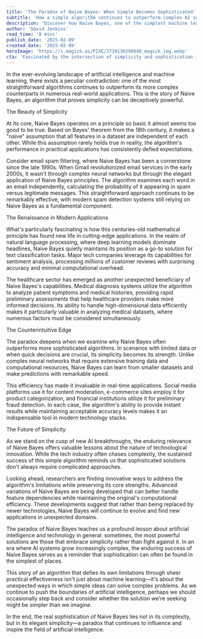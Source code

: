 ```yaml
---
title: 'The Paradox of Naive Bayes: When Simple Becomes Sophisticated'
subtitle: 'How a simple algorithm continues to outperform complex AI solutions'
description: 'Discover how Naive Bayes, one of the simplest machine learning algorithms, continues to outperform complex AI solutions in real-world applications. From email spam filtering to healthcare diagnostics, this paradoxical algorithm proves that sophistication often lies in simplicity.'
author: 'David Jenkins'
read_time: '8 mins'
publish_date: '2025-02-09'
created_date: '2025-02-09'
heroImage: 'https://i.magick.ai/PIXE/1739130298848_magick_img.webp'
cta: 'Fascinated by the intersection of simplicity and sophistication in AI? Follow us on LinkedIn for more insights into the transformative world of machine learning and artificial intelligence.'
---
```


In the ever-evolving landscape of artificial intelligence and machine learning, there exists a peculiar contradiction: one of the most straightforward algorithms continues to outperform its more complex counterparts in numerous real-world applications. This is the story of Naive Bayes, an algorithm that proves simplicity can be deceptively powerful.

The Beauty of Simplicity

At its core, Naive Bayes operates on a principle so basic it almost seems too good to be true. Based on Bayes' theorem from the 18th century, it makes a "naive" assumption that all features in a dataset are independent of each other. While this assumption rarely holds true in reality, the algorithm's performance in practical applications has consistently defied expectations.

Consider email spam filtering, where Naive Bayes has been a cornerstone since the late 1990s. When Gmail revolutionized email services in the early 2000s, it wasn't through complex neural networks but through the elegant application of Naive Bayes principles. The algorithm examines each word in an email independently, calculating the probability of it appearing in spam versus legitimate messages. This straightforward approach continues to be remarkably effective, with modern spam detection systems still relying on Naive Bayes as a fundamental component.

The Renaissance in Modern Applications

What's particularly fascinating is how this centuries-old mathematical principle has found new life in cutting-edge applications. In the realm of natural language processing, where deep learning models dominate headlines, Naive Bayes quietly maintains its position as a go-to solution for text classification tasks. Major tech companies leverage its capabilities for sentiment analysis, processing millions of customer reviews with surprising accuracy and minimal computational overhead.

The healthcare sector has emerged as another unexpected beneficiary of Naive Bayes's capabilities. Medical diagnosis systems utilize the algorithm to analyze patient symptoms and medical histories, providing rapid preliminary assessments that help healthcare providers make more informed decisions. Its ability to handle high-dimensional data efficiently makes it particularly valuable in analyzing medical datasets, where numerous factors must be considered simultaneously.

The Counterintuitive Edge

The paradox deepens when we examine why Naive Bayes often outperforms more sophisticated algorithms. In scenarios with limited data or when quick decisions are crucial, its simplicity becomes its strength. Unlike complex neural networks that require extensive training data and computational resources, Naive Bayes can learn from smaller datasets and make predictions with remarkable speed.

This efficiency has made it invaluable in real-time applications. Social media platforms use it for content moderation, e-commerce sites employ it for product categorization, and financial institutions utilize it for preliminary fraud detection. In each case, the algorithm's ability to provide instant results while maintaining acceptable accuracy levels makes it an indispensable tool in modern technology stacks.

The Future of Simplicity

As we stand on the cusp of new AI breakthroughs, the enduring relevance of Naive Bayes offers valuable lessons about the nature of technological innovation. While the tech industry often chases complexity, the sustained success of this simple algorithm reminds us that sophisticated solutions don't always require complicated approaches.

Looking ahead, researchers are finding innovative ways to address the algorithm's limitations while preserving its core strengths. Advanced variations of Naive Bayes are being developed that can better handle feature dependencies while maintaining the original's computational efficiency. These developments suggest that rather than being replaced by newer technologies, Naive Bayes will continue to evolve and find new applications in unexpected domains.

The paradox of Naive Bayes teaches us a profound lesson about artificial intelligence and technology in general: sometimes, the most powerful solutions are those that embrace simplicity rather than fight against it. In an era where AI systems grow increasingly complex, the enduring success of Naive Bayes serves as a reminder that sophistication can often be found in the simplest of places.

This story of an algorithm that defies its own limitations through sheer practical effectiveness isn't just about machine learning—it's about the unexpected ways in which simple ideas can solve complex problems. As we continue to push the boundaries of artificial intelligence, perhaps we should occasionally step back and consider whether the solution we're seeking might be simpler than we imagine.

In the end, the real sophistication of Naive Bayes lies not in its complexity, but in its elegant simplicity—a paradox that continues to influence and inspire the field of artificial intelligence.